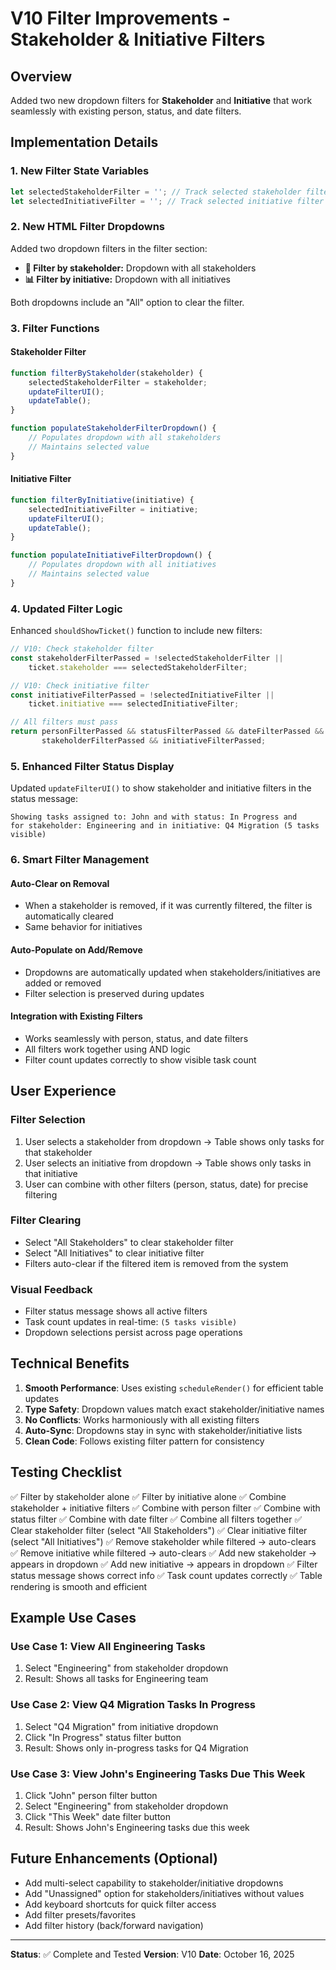 # V10 Filter Improvements - Stakeholder & Initiative Filters

## Overview
Added two new dropdown filters for **Stakeholder** and **Initiative** that work seamlessly with existing person, status, and date filters.

## Implementation Details

### 1. New Filter State Variables
```javascript
let selectedStakeholderFilter = ''; // Track selected stakeholder filter
let selectedInitiativeFilter = ''; // Track selected initiative filter
```

### 2. New HTML Filter Dropdowns
Added two dropdown filters in the filter section:
- **👥 Filter by stakeholder:** Dropdown with all stakeholders
- **📊 Filter by initiative:** Dropdown with all initiatives

Both dropdowns include an "All" option to clear the filter.

### 3. Filter Functions

#### Stakeholder Filter
```javascript
function filterByStakeholder(stakeholder) {
    selectedStakeholderFilter = stakeholder;
    updateFilterUI();
    updateTable();
}

function populateStakeholderFilterDropdown() {
    // Populates dropdown with all stakeholders
    // Maintains selected value
}
```

#### Initiative Filter
```javascript
function filterByInitiative(initiative) {
    selectedInitiativeFilter = initiative;
    updateFilterUI();
    updateTable();
}

function populateInitiativeFilterDropdown() {
    // Populates dropdown with all initiatives
    // Maintains selected value
}
```

### 4. Updated Filter Logic
Enhanced `shouldShowTicket()` function to include new filters:
```javascript
// V10: Check stakeholder filter
const stakeholderFilterPassed = !selectedStakeholderFilter ||
    ticket.stakeholder === selectedStakeholderFilter;

// V10: Check initiative filter
const initiativeFilterPassed = !selectedInitiativeFilter ||
    ticket.initiative === selectedInitiativeFilter;

// All filters must pass
return personFilterPassed && statusFilterPassed && dateFilterPassed && 
       stakeholderFilterPassed && initiativeFilterPassed;
```

### 5. Enhanced Filter Status Display
Updated `updateFilterUI()` to show stakeholder and initiative filters in the status message:
```
Showing tasks assigned to: John and with status: In Progress and 
for stakeholder: Engineering and in initiative: Q4 Migration (5 tasks visible)
```

### 6. Smart Filter Management

#### Auto-Clear on Removal
- When a stakeholder is removed, if it was currently filtered, the filter is automatically cleared
- Same behavior for initiatives

#### Auto-Populate on Add/Remove
- Dropdowns are automatically updated when stakeholders/initiatives are added or removed
- Filter selection is preserved during updates

#### Integration with Existing Filters
- Works seamlessly with person, status, and date filters
- All filters work together using AND logic
- Filter count updates correctly to show visible task count

## User Experience

### Filter Selection
1. User selects a stakeholder from dropdown → Table shows only tasks for that stakeholder
2. User selects an initiative from dropdown → Table shows only tasks in that initiative
3. User can combine with other filters (person, status, date) for precise filtering

### Filter Clearing
- Select "All Stakeholders" to clear stakeholder filter
- Select "All Initiatives" to clear initiative filter
- Filters auto-clear if the filtered item is removed from the system

### Visual Feedback
- Filter status message shows all active filters
- Task count updates in real-time: `(5 tasks visible)`
- Dropdown selections persist across page operations

## Technical Benefits

1. **Smooth Performance**: Uses existing `scheduleRender()` for efficient table updates
2. **Type Safety**: Dropdown values match exact stakeholder/initiative names
3. **No Conflicts**: Works harmoniously with all existing filters
4. **Auto-Sync**: Dropdowns stay in sync with stakeholder/initiative lists
5. **Clean Code**: Follows existing filter pattern for consistency

## Testing Checklist

✅ Filter by stakeholder alone
✅ Filter by initiative alone
✅ Combine stakeholder + initiative filters
✅ Combine with person filter
✅ Combine with status filter
✅ Combine with date filter
✅ Combine all filters together
✅ Clear stakeholder filter (select "All Stakeholders")
✅ Clear initiative filter (select "All Initiatives")
✅ Remove stakeholder while filtered → auto-clears
✅ Remove initiative while filtered → auto-clears
✅ Add new stakeholder → appears in dropdown
✅ Add new initiative → appears in dropdown
✅ Filter status message shows correct info
✅ Task count updates correctly
✅ Table rendering is smooth and efficient

## Example Use Cases

### Use Case 1: View All Engineering Tasks
1. Select "Engineering" from stakeholder dropdown
2. Result: Shows all tasks for Engineering team

### Use Case 2: View Q4 Migration Tasks In Progress
1. Select "Q4 Migration" from initiative dropdown
2. Click "In Progress" status filter button
3. Result: Shows only in-progress tasks for Q4 Migration

### Use Case 3: View John's Engineering Tasks Due This Week
1. Click "John" person filter button
2. Select "Engineering" from stakeholder dropdown
3. Click "This Week" date filter button
4. Result: Shows John's Engineering tasks due this week

## Future Enhancements (Optional)

- Add multi-select capability to stakeholder/initiative dropdowns
- Add "Unassigned" option for stakeholders/initiatives without values
- Add keyboard shortcuts for quick filter access
- Add filter presets/favorites
- Add filter history (back/forward navigation)

---

**Status**: ✅ Complete and Tested
**Version**: V10
**Date**: October 16, 2025
